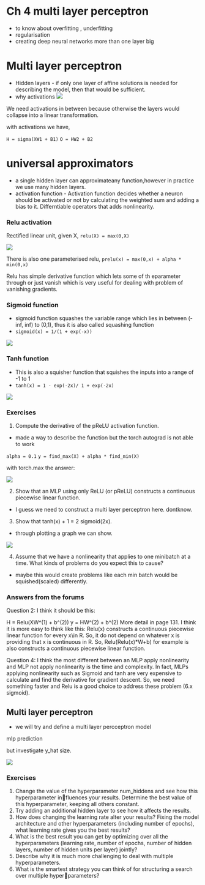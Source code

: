 # Ch 4 multi layer perceptron

- to know about overfitting , underfitting
- regularisation
- creating deep neural networks more than one layer big

# Multi layer perceptron

- Hidden layers - if only one layer of affine solutions is needed for describing the model, then that would be sufficient.
- why activations
![](why_activations.png)

We need activations in between because otherwise the layers would collapse into a linear transformation.

with activations we have,

`H = sigma(XW1 + B1)`
`O = HW2 + B2`

# universal approximators

- a single hidden layer can approximateany function,however in practice we use many hidden layers.
- activation function -
Activation function decides whether a neuron should be activated or not by calculating the weighted sum and adding a bias to it. Differntiable operators that adds nonlinearity.

### Relu activation 

Rectified linear unit, given X, `relu(X) = max(0,X)`

![](relu.png)

There is also one parameterised relu, `prelu(x) = max(0,x) + alpha * min(0,x) `

Relu has simple derivative function which lets some of th eparameter through or just vanish which is very useful for dealing with problem of vanishing gradients.

### Sigmoid function

- sigmoid function squashes the variable range which lies in between (-inf, inf) to (0,1), thus it is also called squashing function
- `sigmoid(x) = 1/(1 + exp(-x))`

![](sigmoid.png)


### Tanh function

- This is also a squisher function that squishes the inputs into a range of -1 to 1
- `tanh(x) = 1 - exp(-2x)/ 1 + exp(-2x)`

![](tanh.png)

### Exercises

1. Compute the derivative of the pReLU activation function.

* made a way to describe the function but the torch autograd is not able to work

`alpha = 0.1`
`y = find_max(X) + alpha * find_min(X)`

with torch.max the answer:

![](answer1.png)

2. Show that an MLP using only ReLU (or pReLU) constructs a continuous piecewise linear
function.

* I guess we need to construct a multi layer perceptron here. dontknow.

3. Show that tanh(x) + 1 = 2 sigmoid(2x).

* through plotting a graph we can show.

![](answer3.png)

4. Assume that we have a nonlinearity that applies to one minibatch at a time. What kinds of
problems do you expect this to cause?

* maybe this would create problems like each min batch would be squished(scaled) differently.

### Answers from the forums

Question 2:
I think it should be this:

H = Relu(XW^(1) + b^(2))
y = HW^(2) + b^(2)
More detail in page 131.
I think it is more easy to think like this:
Relu(x) constructs a continuous piecewise linear function for every x\in R. So, it do not depend on whatever x is providing that x is continuous in R. So, Relu(Relu(x)*W+b) for example is also constructs a continuous piecewise linear function.

Question 4:
I think the most different between an MLP apply nonlinearity and MLP not apply nonlinearity is the time and complexity. In fact, MLPs applying nonlinearity such as Sigmoid and tanh are very expensive to calculate and find the derivative for gradient descent. So, we need something faster and Relu is a good choice to address these problem (6.x sigmoid).

## Multi layer perceptron

- we will try and define a multi layer percceptron model

mlp prediction

but investigate y_hat size.

![](mlp_prediction.png)

### Exercises
1. Change the value of the hyperparameter num_hiddens and see how this hyperparameter influences your results. Determine the best value of this hyperparameter, keeping all others
constant.
2. Try adding an additional hidden layer to see how it affects the results.
3. How does changing the learning rate alter your results? Fixing the model architecture and
other hyperparameters (including number of epochs), what learning rate gives you the best
results?
4. What is the best result you can get by optimizing over all the hyperparameters (learning rate,
number of epochs, number of hidden layers, number of hidden units per layer) jointly?
5. Describe why it is much more challenging to deal with multiple hyperparameters.
6. What is the smartest strategy you can think of for structuring a search over multiple hyperparameters?




